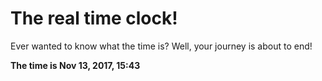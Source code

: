 # The real time clock!

Ever wanted to know what the time is? Well, your journey is about to end!

**The time is Nov 13, 2017, 15:43**